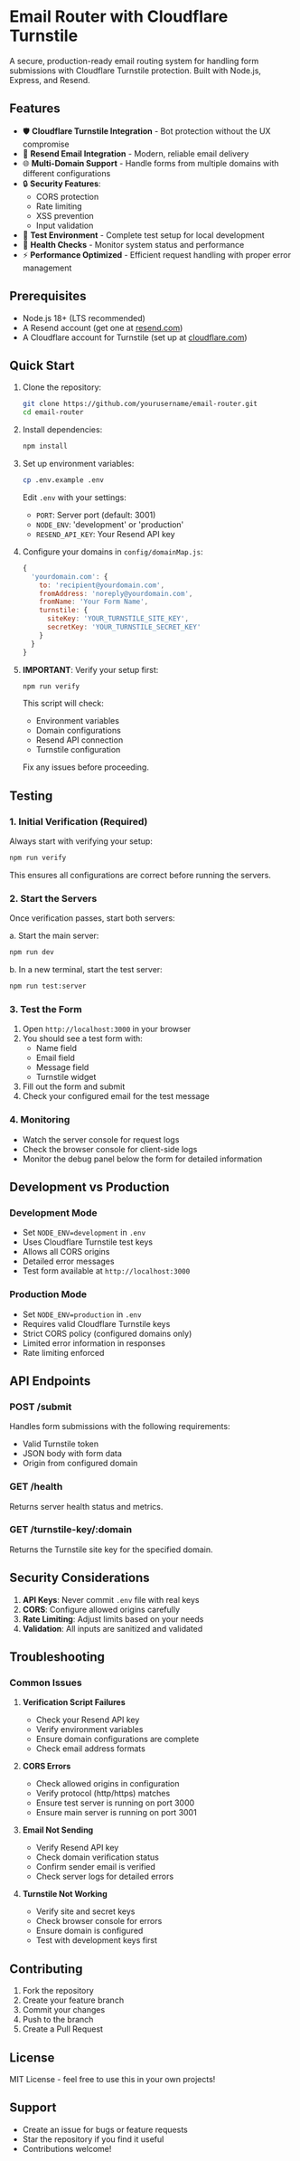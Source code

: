 # Email Router with Cloudflare Turnstile

A secure, production-ready email routing system for handling form submissions with Cloudflare Turnstile protection. Built with Node.js, Express, and Resend.

## Features

- 🛡️ **Cloudflare Turnstile Integration** - Bot protection without the UX compromise
- 📧 **Resend Email Integration** - Modern, reliable email delivery
- 🌐 **Multi-Domain Support** - Handle forms from multiple domains with different configurations
- 🔒 **Security Features**:
  - CORS protection
  - Rate limiting
  - XSS prevention
  - Input validation
- 🧪 **Test Environment** - Complete test setup for local development
- 🚦 **Health Checks** - Monitor system status and performance
- ⚡ **Performance Optimized** - Efficient request handling with proper error management

## Prerequisites

- Node.js 18+ (LTS recommended)
- A Resend account (get one at [resend.com](https://resend.com))
- A Cloudflare account for Turnstile (set up at [cloudflare.com](https://cloudflare.com))

## Quick Start

1. Clone the repository:
   ```bash
   git clone https://github.com/yourusername/email-router.git
   cd email-router
   ```

2. Install dependencies:
   ```bash
   npm install
   ```

3. Set up environment variables:
   ```bash
   cp .env.example .env
   ```
   Edit `.env` with your settings:
   - `PORT`: Server port (default: 3001)
   - `NODE_ENV`: 'development' or 'production'
   - `RESEND_API_KEY`: Your Resend API key

4. Configure your domains in `config/domainMap.js`:
   ```javascript
   {
     'yourdomain.com': {
       to: 'recipient@yourdomain.com',
       fromAddress: 'noreply@yourdomain.com',
       fromName: 'Your Form Name',
       turnstile: {
         siteKey: 'YOUR_TURNSTILE_SITE_KEY',
         secretKey: 'YOUR_TURNSTILE_SECRET_KEY'
       }
     }
   }
   ```

5. **IMPORTANT**: Verify your setup first:
   ```bash
   npm run verify
   ```
   This script will check:
   - Environment variables
   - Domain configurations
   - Resend API connection
   - Turnstile configuration
   
   Fix any issues before proceeding.

## Testing

### 1. Initial Verification (Required)
Always start with verifying your setup:
```bash
npm run verify
```
This ensures all configurations are correct before running the servers.

### 2. Start the Servers
Once verification passes, start both servers:

a. Start the main server:
```bash
npm run dev
```

b. In a new terminal, start the test server:
```bash
npm run test:server
```

### 3. Test the Form
1. Open `http://localhost:3000` in your browser
2. You should see a test form with:
   - Name field
   - Email field
   - Message field
   - Turnstile widget
3. Fill out the form and submit
4. Check your configured email for the test message

### 4. Monitoring
- Watch the server console for request logs
- Check the browser console for client-side logs
- Monitor the debug panel below the form for detailed information

## Development vs Production

### Development Mode
- Set `NODE_ENV=development` in `.env`
- Uses Cloudflare Turnstile test keys
- Allows all CORS origins
- Detailed error messages
- Test form available at `http://localhost:3000`

### Production Mode
- Set `NODE_ENV=production` in `.env`
- Requires valid Cloudflare Turnstile keys
- Strict CORS policy (configured domains only)
- Limited error information in responses
- Rate limiting enforced

## API Endpoints

### POST /submit
Handles form submissions with the following requirements:
- Valid Turnstile token
- JSON body with form data
- Origin from configured domain

### GET /health
Returns server health status and metrics.

### GET /turnstile-key/:domain
Returns the Turnstile site key for the specified domain.

## Security Considerations

1. **API Keys**: Never commit `.env` file with real keys
2. **CORS**: Configure allowed origins carefully
3. **Rate Limiting**: Adjust limits based on your needs
4. **Validation**: All inputs are sanitized and validated

## Troubleshooting

### Common Issues

1. **Verification Script Failures**
   - Check your Resend API key
   - Verify environment variables
   - Ensure domain configurations are complete
   - Check email address formats

2. **CORS Errors**
   - Check allowed origins in configuration
   - Verify protocol (http/https) matches
   - Ensure test server is running on port 3000
   - Ensure main server is running on port 3001

3. **Email Not Sending**
   - Verify Resend API key
   - Check domain verification status
   - Confirm sender email is verified
   - Check server logs for detailed errors

4. **Turnstile Not Working**
   - Verify site and secret keys
   - Check browser console for errors
   - Ensure domain is configured
   - Test with development keys first

## Contributing

1. Fork the repository
2. Create your feature branch
3. Commit your changes
4. Push to the branch
5. Create a Pull Request

## License

MIT License - feel free to use this in your own projects!

## Support

- Create an issue for bugs or feature requests
- Star the repository if you find it useful
- Contributions welcome! 
